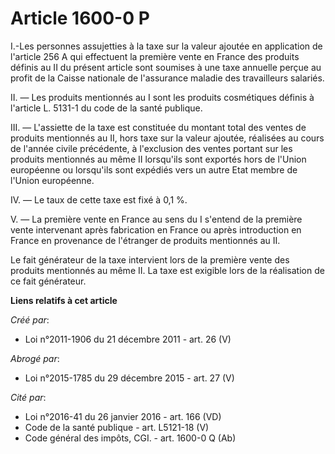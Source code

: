 # Article 1600-0 P

I.-Les  personnes assujetties à la taxe sur la valeur ajoutée en application de  l'article 256 A qui effectuent la première
vente en France des produits  définis au II du présent article sont soumises à une taxe annuelle  perçue au profit de la
Caisse nationale de l'assurance maladie des  travailleurs salariés. 

II. ― Les produits mentionnés au I sont les produits cosmétiques définis à l'article L. 5131-1 du code de la santé publique. 

III. ― L'assiette de la taxe est constituée du montant total des ventes  de produits mentionnés au II, hors taxe sur la
valeur ajoutée,  réalisées au cours de l'année civile précédente, à l'exclusion des  ventes portant sur les produits
mentionnés au même II lorsqu'ils sont  exportés hors de l'Union européenne ou lorsqu'ils sont expédiés vers un  autre Etat
membre de l'Union européenne. 

IV. ― Le taux de cette taxe est fixé à 0,1 %. 

V. ― La première vente en France au sens du I s'entend de la première  vente intervenant après fabrication en France ou après
introduction en  France en provenance de l'étranger de produits mentionnés au II. 

Le fait générateur de la taxe intervient lors de la première vente des  produits mentionnés au même II. La taxe est exigible
lors de la  réalisation de ce fait générateur.

**Liens relatifs à cet article**

_Créé par_:

  - Loi n°2011-1906 du 21 décembre 2011 - art. 26 (V)

_Abrogé par_:

  - Loi n°2015-1785 du 29 décembre 2015 - art. 27 (V)

_Cité par_:

  - Loi n°2016-41 du 26 janvier 2016 - art. 166 (VD)
  - Code de la santé publique - art. L5121-18 (V)
  - Code général des impôts, CGI. - art. 1600-0 Q (Ab)
